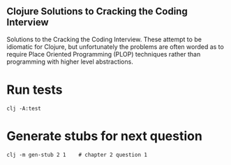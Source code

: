 ## Clojure Solutions to Cracking the Coding Interview

Solutions to the Cracking the Coding Interview. These attempt to be idiomatic
for Clojure, but unfortunately the problems are often worded as to require
Place Oriented Programming (PLOP) techniques rather than programming with higher
level abstractions.

# Run tests
```
clj -A:test
```

# Generate stubs for next question
```
clj -m gen-stub 2 1    # chapter 2 question 1
```
